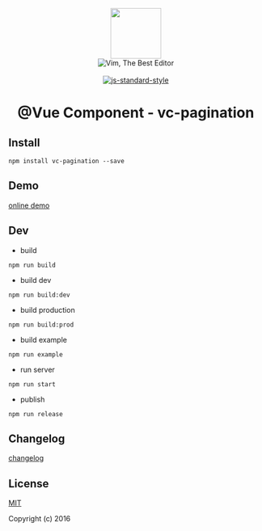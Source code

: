<p align="center">
    <a href="http://vuejs.org" target="_blank"><img width="100"src="http://vuejs.org/images/logo.png"></a>
    <br>
    <img src="https://img.shields.io/badge/Vim-Best%20Editor-green.svg" alt="Vim, The Best Editor" />
    <br>
    <br>
    <a href="https://github.com/airbnb/javascript"><img src="https://cdn.rawgit.com/feross/standard/master/badge.svg" alt="js-standard-style"></a>
</p>

<h1 align="center">@Vue Component - vc-pagination</h1>

## Install

`npm install vc-pagination --save`

## Demo

[online demo](https://iwaimai-bi-fe.github.io/vc-pagination/examples/)

## Dev

* build

```node
npm run build

```

* build dev

```node
npm run build:dev

```

* build production 

```node
npm run build:prod

```

* build example

```node
npm run example
```

* run server

```node
npm run start
```

* publish 

```node
npm run release 
```

## Changelog 

[changelog](https://github.com/iwaimai-bi-fe/vc-pagination/blob/master/CHANGELOG.md) 

## License

[MIT](http://opensource.org/licenses/MIT)

Copyright (c) 2016

